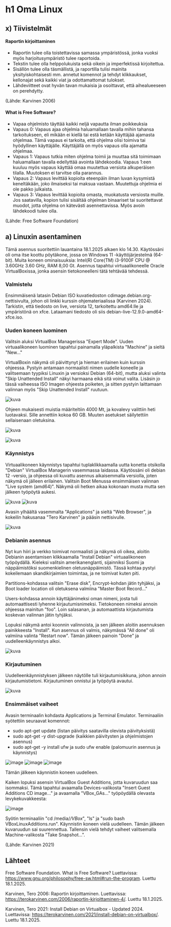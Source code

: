 # h1 Oma Linux

## x) Tiivistelmät

#### Raportin kirjoittaminen

- Raportin tulee olla toistettavissa samassa ympäristössä, jonka vuoksi myös harjoitusympäristö tulee raportoida.
- Tekstin tulee olla helppolukuista sekä oikein ja imperfektissä kirjoitettua.
- Sisällön tulee olla täsmällistä, ja raportilla tulisi mainita yksityiskohtaisesti mm. annetut komennot ja tehdyt klikkaukset, kellonajat sekä kaikki viat ja odottamattomat tulokset.
- Lähdeviitteet ovat hyvän tavan mukaisia ja osoittavat, että aihealueeseen on perehdytty.
  
(Lähde: Karvinen 2006)

#### What is Free Software?

- Vapaa ohjelmisto täyttää kaikki neljä vapautta ilman poikkeuksia
- Vapaus 0: Vapaus ajaa ohjelmia haluamallaan tavalla mihin tahansa tarkoitukseen, eli mikään ei kiellä tai estä ketään käyttäjää ajamasta ohjelmaa. Tämä vapaus ei tarkoita, että ohjelma olisi toimiva tai hyödyllinen käyttäjälle. Käyttäjällä on myös vapaus olla ajamatta ohjelmaa.
- Vapaus 1: Vapaus tutkia miten ohjelma toimii ja muuttaa sitä toimimaan haluamallaan tavalla edellyttää avointa lähdekoodia. Vapaus 1:een kuuluu myös vapaus käyttää omaa muutettua versiota alkuperäisen tilalla. Muutoksen ei tarvitse olla parannus. 
- Vapaus 2: Vapaus levittää kopioita eteenpäin ilman luvan kysymistä keneltäkään, joko ilmaiseksi tai maksua vastaan. Muutettuja ohjelmia ei ole pakko julkaista.
- Vapaus 3: Vapaus levittää kopioita omasta, muokatusta versiosta muille. Jos saatavilla, kopion tulisi sisältää ohjelman binaariset tai suoritettavat muodot, jotta ohjelma on kätevästi asennettavissa. Myös avoin lähdekoodi tulee olla.

(Lähde: Free Software Foundation)

## a) Linuxin asentaminen

Tämä asennus suoritettiin lauantaina 18.1.2025 alkaen klo 14.30. Käytössäni oli oma itse koottu pöytäkone, jossa on Windows 11 -käyttöjärjestelmä (64-bit). Muita koneen ominaisuuksia: Intel(R) Core(TM) i3-9100F CPU @ 3.60GHz 3.60 GHz, RAM 8,00 Gt. Asennus tapahtui virtuaalikoneelle Oracle VirtualBoxissa, jonka asensin tietokoneelleni tätä tehtävää tehdessä.

### Valmistelu

Ensimmäisenä latasin Debian ISO kuvatiedoston cdimage.debian.org-nettisivulta, johon oli linkki kurssin ohjemateriaalissa (Karvinen 2024). Tarkistin, että tiedosto on live, versiota 12, tarkoitettu amd64:lle ja ympäristönä on xfce. Lataamani tiedosto oli siis debian-live-12.9.0-amd64-xfce.iso. 

### Uuden koneen luominen

Valitsin aluksi VirtualBox Managerissa "Expert Mode". Uuden virtuaalikoneen luominen tapahtui painamalla yläpalkista "Machine" ja sieltä "New..."

VirtualBoxin näkymä oli päivittynyt ja hieman erilainen kuin kurssin ohjeessa. Pystyin antamaan normaalisti nimen uudelle koneelle ja valitsemaan tyypiksi Linuxin ja versioksi Debian (64-bit), mutta aluksi valinta "Skip Unattended Install" näkyi harmaana eikä sitä voinut valita. Lisäsin jo tässä vaiheessa ISO Imagen ohjeesta poiketen, ja sitten pystyin laittamaan valinnan myös "Skip Unattended Install" ruutuun. 

![kuva](https://github.com/user-attachments/assets/d260e149-50b5-4989-8816-7d08f4fb8427)

Ohjeen mukaisesti muistia määriteltiin 4000 Mt, ja kovalevy valittiin heti luotavaksi. Sille annettiin kokoa 60 GB. Muuten asetukset säilytettiin sellaisenaan oletuksina.

![kuva](https://github.com/user-attachments/assets/eec7aba9-3fb6-426f-a255-7d4c3df58a99)

![kuva](https://github.com/user-attachments/assets/9516886c-5f40-4066-8558-1b86a2bf900e)

### Käynnistys

Virtuaalikoneen käynnistys tapahtui tuplaklikkaamalla uutta konetta otsikolla "Debian" VirtualBox Managerin vasemmassa laidassa. Käytössäni oli debian 12 -versio, ja ohjeessa oli kuvattu asennus aikaisemmalla versiolla, joten näkymä oli jälleen erilainen. Valitsin Boot Menussa ensimmäisen valinnan "Live system (amd64)". Näkymä oli hetken aikaa kokonaan musta mutta sen jälkeen työpöytä aukesi.

![kuva](https://github.com/user-attachments/assets/eabee75c-663b-4b7a-8649-59f32d40ad85)
![kuva](https://github.com/user-attachments/assets/14270015-3c46-4baf-8a2b-ea94383b3e8f)

Avasin ylhäältä vasemmalta "Applications" ja sieltä "Web Browser", ja kokeilin hakusanaa "Tero Karvinen" ja pääsin nettisivulle.

![kuva](https://github.com/user-attachments/assets/69814421-a273-4d69-a71d-a0b49cd9a8ff)

### Debianin asennus

Nyt kun hiiri ja verkko toimivat normaalisti ja näkymä oli oikea, aloitin Debianin asentamisen klikkaamalla "Install Debian" virtuaalikoneen työpöydällä. Kieleksi valitsin amerikanenglanti, sijainniksi Suomi ja näppäimistöksi suomenkielinen oletusnäppäimistö. Tässä kohtaa pystyi kokeilemaan skandikirjaimien toimintaa, ja ne toimivat kuten piti.

Partitions-kohdassa valitsin "Erase disk", Encrypt-kohdan jätin tyhjäksi, ja Boot loader location oli oletuksena valmiina "Master Boot Record..."

Users-kohdassa annoin käyttäjänimeksi oman nimeni, josta tuli automaattisesti lyhenne kirjautumisnimeksi. Tietokoneen nimeksi annoin ohjeessa mainitun "foo". Loin salasanan, ja automaattista kirjautumista koskevan valinnan jätin tyhjäksi.

Lopuksi näkymä antoi koonnin valinnoista, ja sen jälkeen aloitin asennuksen painikkeesta "Install". Kun asennus oli valmis, näkymässä "All done" oli valmiina valinta "Restart now". Tämän jälkeen painoin "Done" ja uudelleenkäynnistys alkoi.

![kuva](https://github.com/user-attachments/assets/f1420313-c4f9-4bfb-82f7-9aef52190d11)

### Kirjautuminen

Uudelleenkäynnistyksen jälkeen näytölle tuli kirjautumisikkuna, johon annoin kirjautumistietoni. Kirjautuminen onnistui ja työpöytä avautui. 

![kuva](https://github.com/user-attachments/assets/4653640b-6dc6-4a77-80e5-e42a48e012af)

### Ensimmäiset vaiheet

Avasin terminaalin kohdasta Applications ja Terminal Emulator. Terminaaliin syötettiin seuraavat komennot: 
- sudo apt-get update (listan päivitys saatavilla olevista päivityksistä)
- sudo apt-get -y dist-upgrade (kaikkien päivitysten ja ohjelmistojen asennus)
- sudo apt-get -y install ufw ja sudo ufw enable (palomuurin asennus ja käynnistys)

![image](https://github.com/user-attachments/assets/122d5669-a213-4258-9789-529367ca9e80)
![image](https://github.com/user-attachments/assets/ca63af79-97f5-45af-ab92-5c7dc8492018)
![image](https://github.com/user-attachments/assets/5632f09b-d60d-41b7-8245-ffe33ce20ad2)

Tämän jälkeen käynnistin koneen uudelleen.

Kaiken lopuksi asensin VirtualBox Guest Additions, jotta kuvaruudun saa isommaksi. Tämä tapahtui avaamalla Devices-valikosta "Insert Guest Additions CD image..." ja avaamalla "VBox_GAs..." työpöydällä olevasta levykekuvakkeesta:

![image](https://github.com/user-attachments/assets/2216137e-f5b3-47ae-a0c4-99f9ec62fa22)

Syötin terminaaliin "cd /media/*/VBox*", "ls" ja "sudo bash VBoxLinuxAdditions.run". Käynnistin koneen vielä uudelleen. Tämän jälkeen kuvaruudun sai suurennettua. Tallensin vielä tehdyt vaiheet valitsemalla Machine-valikosta "Take Snapshot...".

(Lähde: Karvinen 2021)

## Lähteet
Free Software Foundation. What is Free Software? Luettavissa: https://www.gnu.org/philosophy/free-sw.html#run-the-program. Luettu 18.1.2025.

Karvinen, Tero 2006: Raportin kirjoittaminen. Luettavissa: https://terokarvinen.com/2006/raportin-kirjoittaminen-4/. Luettu 18.1.2025.

Karvinen, Tero 2021: Install Debian on Virtualbox - Updated 2024. Luettavissa: https://terokarvinen.com/2021/install-debian-on-virtualbox/. Luettu 18.1.2025.
